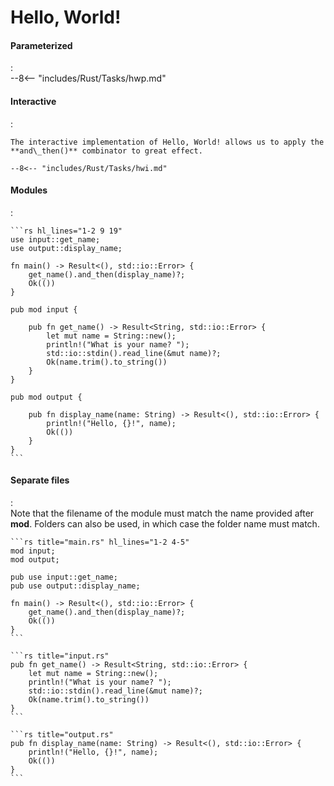 # Hello, World!

#### Parameterized
:   
    --8<-- "includes/Rust/Tasks/hwp.md"

#### Interactive
:   

    The interactive implementation of Hello, World! allows us to apply the **and\_then()** combinator to great effect.

    --8<-- "includes/Rust/Tasks/hwi.md"

#### Modules
:   

    ```rs hl_lines="1-2 9 19"
    use input::get_name;
    use output::display_name;

    fn main() -> Result<(), std::io::Error> {
        get_name().and_then(display_name)?;
        Ok(())
    }

    pub mod input {

        pub fn get_name() -> Result<String, std::io::Error> {
            let mut name = String::new();
            println!("What is your name? ");
            std::io::stdin().read_line(&mut name)?;
            Ok(name.trim().to_string())
        }
    }

    pub mod output {

        pub fn display_name(name: String) -> Result<(), std::io::Error> {
            println!("Hello, {}!", name);
            Ok(())
        }
    }
    ```

#### Separate files
:   
    Note that the filename of the module must match the name provided after **mod**.
    Folders can also be used, in which case the folder name must match.

    ```rs title="main.rs" hl_lines="1-2 4-5"
    mod input;
    mod output;

    pub use input::get_name;
    pub use output::display_name;

    fn main() -> Result<(), std::io::Error> {
        get_name().and_then(display_name)?;
        Ok(())
    }
    ```

    ```rs title="input.rs"
    pub fn get_name() -> Result<String, std::io::Error> {
        let mut name = String::new();
        println!("What is your name? ");
        std::io::stdin().read_line(&mut name)?;
        Ok(name.trim().to_string())
    }
    ```

    ```rs title="output.rs"
    pub fn display_name(name: String) -> Result<(), std::io::Error> {
        println!("Hello, {}!", name);
        Ok(())
    }
    ```
